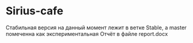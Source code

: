 # Sirius-cafe
Стабильная версия на данный момент лежит в ветке Stable, а master помеченна как экспериментальная
Отчёт в файле report.docx
